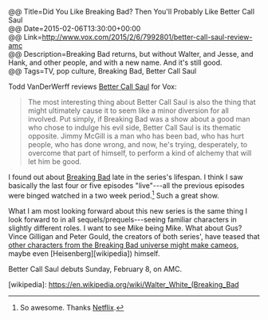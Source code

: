 @@ Title=Did You Like Breaking Bad? Then You'll Probably Like Better Call Saul  
@@ Date=2015-02-06T13:30:00+00:00  
@@ Link=http://www.vox.com/2015/2/6/7992801/better-call-saul-review-amc  
@@ Description=Breaking Bad returns, but without Walter, and Jesse, and Hank, and other people, and with a new name. And it's still good.  
@@ Tags=TV, pop culture, Breaking Bad, Better Call Saul  

Todd VanDerWerff reviews [Better Call Saul][imdb] for Vox:
>The most interesting thing about Better Call Saul is also the thing that might ultimately cause it to seem like a minor diversion for all involved. Put simply, if Breaking Bad was a show about a good man who chose to indulge his evil side, Better Call Saul is its thematic opposite. Jimmy McGill is a man who has been bad, who has hurt people, who has done wrong, and now, he's trying, desperately, to overcome that part of himself, to perform a kind of alchemy that will let him be good.

I found out about [Breaking Bad][imdb 2] late in the series's lifespan. I think I saw basically the last four or five episodes "live"---all the previous episodes were binged watched in a two week period.[^nf] Such a great show.

What I am most looking forward about this new series is the same thing I look forward to in all sequels/prequels---seeing familiar characters in slightly different roles. I want to see Mike being Mike. What about Gus? Vince Gilligan and Peter Gould, the creators of both series', have teased that [other characters from the Breaking Bad universe might make cameos][avclub], maybe even [Heisenberg][wikipedia]) himself. 

Better Call Saul debuts Sunday, February 8, on AMC.

[^nf]: So awesome. Thanks [Netflix][netflix].

[avclub]: http://www.avclub.com/article/yes-embetter-call-saulem-will-have-cameos-from-oth-104310
[imdb]: http://www.imdb.com/title/tt3032476/?ref_=nv_sr_1
[imdb 2]: http://www.imdb.com/title/tt0903747/?ref_=nv_sr_1
[netflix]: http://www.netflix.com/search/breaking%20bad
[wikipedia]: https://en.wikipedia.org/wiki/Walter_White_(Breaking_Bad